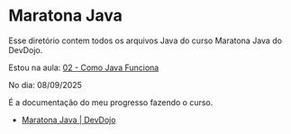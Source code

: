 # Maratona Java

Esse diretório contem todos os arquivos Java do curso Maratona Java do DevDojo.

Estou na aula: [02 - Como Java Funciona](https://youtu.be/JasmdiTyduI?si=Xr3ZyqW8S5uaAOCL)

No dia: 08/09/2025

É a documentação do meu progresso fazendo o curso.

- [Maratona Java | DevDojo](https://www.youtube.com/playlist?list=PL62G310vn6nFIsOCC0H-C2infYgwm8SWW)
